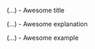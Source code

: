 <!--panels:start-->
<!--div:title-panel-->

  (...) - Awesome title

<!--div:left-panel-->

  (...) - Awesome explanation

<!--div:right-panel-->


  (...) - Awesome example

<!--panels:end-->